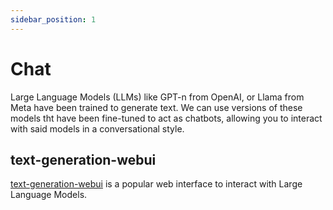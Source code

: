 ```yaml
---
sidebar_position: 1
---
```


# Chat

Large Language Models (LLMs) like GPT-n from OpenAI, or Llama from Meta have been trained to generate text. We can use versions of these models tht have been fine-tuned to act as chatbots, allowing you to interact with said models in a conversational style.

##  text-generation-webui

[text-generation-webui](https://github.com/oobabooga/text-generation-webui) is a popular web interface to interact with Large Language Models.

